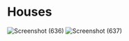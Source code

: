 # Houses

![Screenshot (636)](https://github.com/user-attachments/assets/c2b8233f-e2b7-474d-aa96-677dec21e8dd)
![Screenshot (637)](https://github.com/user-attachments/assets/323f9f0c-3978-4547-99bd-651eed47e213)
